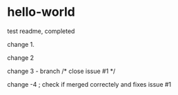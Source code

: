 # hello-world
test
readme, completed

change 1.

change 2

change 3 - branch /* close issue #1 */

change -4 ; check if merged correctely and fixes issue #1
